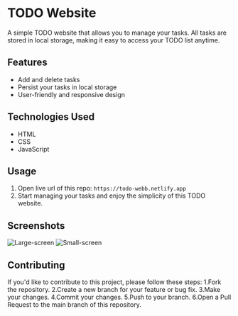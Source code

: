 # TODO Website

A simple TODO website that allows you to manage your tasks. All tasks are stored in local storage, making it easy to access your TODO list anytime.

## Features

- Add and delete tasks
- Persist your tasks in local storage
- User-friendly and responsive design

## Technologies Used

- HTML
- CSS
- JavaScript

## Usage

1. Open live url of this repo:
   ```https://todo-webb.netlify.app```
2. Start managing your tasks and enjoy the simplicity of this TODO website.

## Screenshots
![Large-screen](assets/large-screen.png)
![Small-screen](assets/small-screen.png)

## Contributing
If you'd like to contribute to this project, please follow these steps:
1.Fork the repository.
2.Create a new branch for your feature or bug fix.
3.Make your changes.
4.Commit your changes.
5.Push to your branch.
6.Open a Pull Request to the main branch of this repository.
